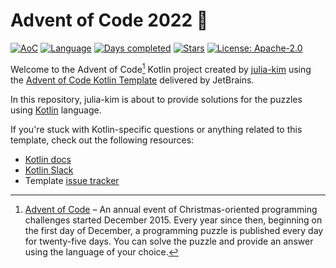 # Advent of Code 2022 🎅

[![AoC](https://img.shields.io/badge/Advent%20of%20Code-2022-brightgreen?style=for-the-badge)](https://adventofcode.com/2022)
[![Language](https://img.shields.io/badge/Language-Kotlin-ff69b4?style=for-the-badge)](https://kotlinlang.org/)
[![Days completed](https://img.shields.io/badge/Days%20Completed-13-red?style=for-the-badge)](https://github.com/julia-kim/advent-of-code-2022/tree/main/src/main/kotlin/days)
[![Stars](https://img.shields.io/badge/Stars%20⭐%20-29-yellow?style=for-the-badge)](https://github.com/julia-kim/advent-of-code-2022/tree/main/src/main/kotlin/days)
[![License: Apache-2.0](https://img.shields.io/github/license/julia-kim/advent-of-code-2022?style=for-the-badge)](https://www.apache.org/licenses/LICENSE-2.0)

Welcome to the Advent of Code[^aoc] Kotlin project created by [julia-kim][github] using the [Advent of Code Kotlin Template][template] delivered by JetBrains.

In this repository, julia-kim is about to provide solutions for the puzzles using [Kotlin][kotlin] language.

If you're stuck with Kotlin-specific questions or anything related to this template, check out the following resources:

- [Kotlin docs][docs]
- [Kotlin Slack][slack]
- Template [issue tracker][issues]


[^aoc]:
    [Advent of Code][aoc] – An annual event of Christmas-oriented programming challenges started December 2015.
    Every year since then, beginning on the first day of December, a programming puzzle is published every day for twenty-five days.
    You can solve the puzzle and provide an answer using the language of your choice.

[aoc]: https://adventofcode.com
[docs]: https://kotlinlang.org/docs/home.html
[github]: https://github.com/julia-kim
[issues]: https://github.com/kotlin-hands-on/advent-of-code-kotlin-template/issues
[kotlin]: https://kotlinlang.org
[slack]: https://surveys.jetbrains.com/s3/kotlin-slack-sign-up
[template]: https://github.com/kotlin-hands-on/advent-of-code-kotlin-template
